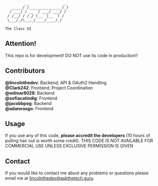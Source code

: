 ```
         __                _ 
   _____/ /___ ___________(_)
  / ___/ / __ `/ ___/ ___/ / 
 / /__/ / /_/ (__  |__  ) /  
 \___/_/\__,_/____/____/_/   

```
```
The Class UI
```

## Attention!
This repo is for development! DO NOT use its code in production!!

## Contributors
**@lincolnthedev**: Backend; API & OAuth2 Handling<br>
**@Clark242**: Frontend; Project Coordination<br>
**@wilmar8028**: Backend<br>
**@sofiacatindig**: Frontend<br>
**@jacobbpog**: Backend<br>
**@adamrasgo**: Frontend

## Usage
If you use any of this code, **please accredit the developers** (10 hours of pulling hair out is worth some credit). THIS CODE IS NOT AVAILABLE FOR COMMERCIAL USE UNLESS EXCLUSIVE PERMISSION IS GIVEN

## Contact
If you would like to contact me about any problems or questions please email me at [lincolnthedev@askthetech.guru](mailto:lincolnthedev@askthetech.guru).

